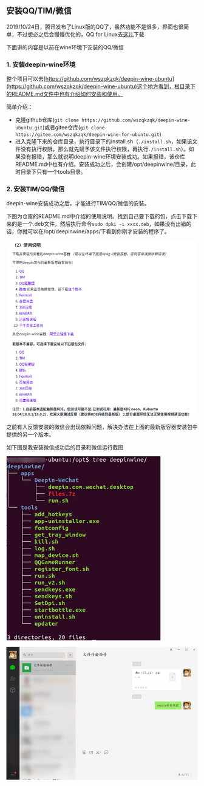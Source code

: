 ## 安装QQ/TIM/微信

2019/10/24日，腾讯发布了Linux版的QQ了，虽然功能不是很多，界面也很简单，不过想必之后会慢慢优化的，QQ for Linux去[这儿](https://im.qq.com/linuxqq/index.html)下载

下面讲的内容是以前在wine环境下安装的QQ/微信

### 1. 安装deepin-wine环境

整个项目可以去[https://github.com/wszqkzqk/deepin-wine-ubuntu](https://github.com/wszqkzqk/deepin-wine-ubuntu)这个地方看到，根目录下的README.md文件中也有介绍如何安装和使用。

简单介绍：

- 克隆github仓库(`git clone https://github.com/wszqkzqk/deepin-wine-ubuntu.git`)或者gitee仓库(`git clone https://gitee.com/wszqkzqk/deepin-wine-for-ubuntu.git`)
- 进入克隆下来的仓库目录，执行目录下的install.sh（`./install.sh`，如果该文件没有执行权限，那么就先赋予该文件执行权限，再执行`./install.sh`）。如果没有报错，那么就说明deepin-wine环境安装成功。如果报错，该仓库README.md中也有介绍。安装成功之后，会创建/opt/deepinwine/目录，此时目录下只有一个tools目录。

### 2. 安装TIM/QQ/微信

deepin-wine安装成功之后，才能进行TIM/QQ/微信的安装。

下图为仓库的README.md中介绍的使用说明。找到自己要下载的包，点击下载下来的是一个.deb文件，然后执行命令`sudo dpki -i xxxx.deb`，如果没有出错的话，你就可以在/opt/deepinwine/apps/下看到你刚才安装的程序了。

![仓库的README.md中介绍的使用说明](./img/ubuntu安装微信使用方法.png)

之前有人反馈安装的微信会出现依赖问题，解决办法在上图的最新版容器安装包中提供的另一个版本。

如下图是我安装微信成功后的目录和微信运行截图



![微信安装成功后的目录结构](./img/微信安装成功后的目录结构.png)

![ubuntu安装微信运行截图](./img/ubuntu安装微信运行截图.png)